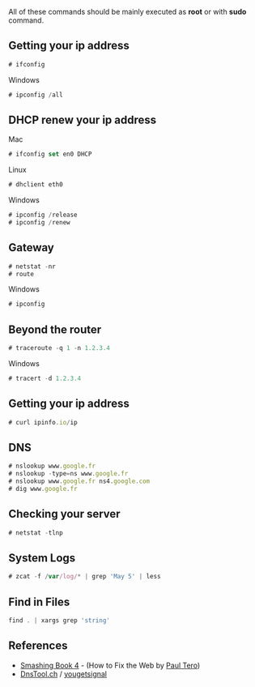 All of these commands should be mainly executed as __root__ or with __sudo__ command.

Getting your ip address
-----------------------
```javascript
# ifconfig
```

Windows
```javascript
# ipconfig /all
```

DHCP renew your ip address
--------------------------

Mac
```javascript
# ifconfig set en0 DHCP
```

Linux
```javascript
# dhclient eth0
```

Windows
```javascript
# ipconfig /release
# ipconfig /renew
```

Gateway
-------

```javascript
# netstat -nr
# route
```
Windows
```javascript
# ipconfig
```

Beyond the router
-----------------

```javascript
# traceroute -q 1 -n 1.2.3.4

```
Windows
```javascript
# tracert -d 1.2.3.4
```

Getting your ip address
-----------------------
```javascript
# curl ipinfo.io/ip
```

DNS
---
```javascript
# nslookup www.google.fr
# nslookup -type=ns www.google.fr
# nslookup www.google.fr ns4.google.com
# dig www.google.fr
```

Checking your server
--------------------
```javascript
# netstat -tlnp
```

System Logs
-----------
```javascript
# zcat -f /var/log/* | grep 'May 5' | less
```

Find in Files
-------------
```javascript
find . | xargs grep 'string'
```

References
----------
- [Smashing Book 4](https://shop.smashingmagazine.com/smashing-book-4-ebooks.html) - (How to Fix the Web by [Paul Tero](http://coding.smashingmagazine.com/author/paul-tero/))
- [DnsTool.ch](http://www.dnstools.ch/) / [yougetsignal](http://www.yougetsignal.com/)